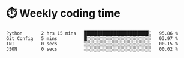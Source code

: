 
# :stopwatch: Weekly coding time
<!--START_SECTION:waka-->

```text
Python       2 hrs 15 mins   ████████████████████████░   95.86 %
Git Config   5 mins          █░░░░░░░░░░░░░░░░░░░░░░░░   03.97 %
INI          0 secs          ░░░░░░░░░░░░░░░░░░░░░░░░░   00.15 %
JSON         0 secs          ░░░░░░░░░░░░░░░░░░░░░░░░░   00.02 %
```

<!--END_SECTION:waka-->


<!-- <p> <img src="https://github-readme-stats.vercel.app/api?username=cozgerest&show_icons=true&hide_border=false" />  </p> -->

